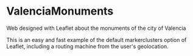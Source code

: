 # ValenciaMonuments
Web designed with Leaflet about the monuments of the city of Valencia

This is an easy and fast example of the default markerclusters option of Leaflet, including a routing machine from the user's geolocation.
